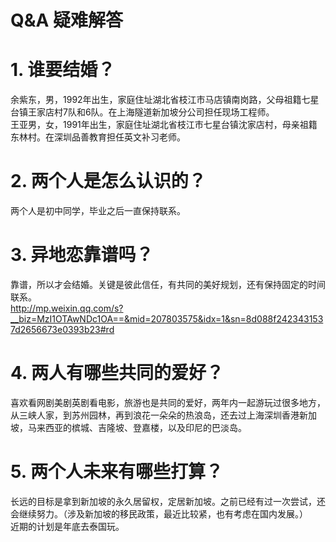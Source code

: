 # Q&A 疑难解答
# 1. 谁要结婚？
余紫东，男，1992年出生，家庭住址湖北省枝江市马店镇南岗路，父母祖籍七星台镇王家店村7队和6队。在上海隧道新加坡分公司担任现场工程师。  
王亚男，女，1991年出生，家庭住址湖北省枝江市七星台镇沈家店村，母亲祖籍东林村。在深圳品善教育担任英文补习老师。
# 2. 两个人是怎么认识的？
两个人是初中同学，毕业之后一直保持联系。
# 3. 异地恋靠谱吗？
靠谱，所以才会结婚。关键是彼此信任，有共同的美好规划，还有保持固定的时间联系。  
http://mp.weixin.qq.com/s?__biz=MzI1OTAwNDc1OA==&mid=207803575&idx=1&sn=8d088f2423431537d2656673e0393b23#rd
# 4. 两人有哪些共同的爱好？
喜欢看网剧美剧英剧看电影，旅游也是共同的爱好，两年内一起游玩过很多地方，从三峡人家，到苏州园林，再到浪花一朵朵的热浪岛，还去过上海深圳香港新加坡，马来西亚的槟城、吉隆坡、登嘉楼，以及印尼的巴淡岛。
# 5. 两个人未来有哪些打算？
长远的目标是拿到新加坡的永久居留权，定居新加坡。之前已经有过一次尝试，还会继续努力。（涉及新加坡的移民政策，最近比较紧，也有考虑在国内发展。）  
近期的计划是年底去泰国玩。
